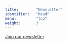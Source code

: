 ```yaml
---
title:        "Newsletter"
identifier:   "Read"
menu:         "top"
weight:       3
---
```


[Join our newsletter](http://eepurl.com/dDpGvT)
